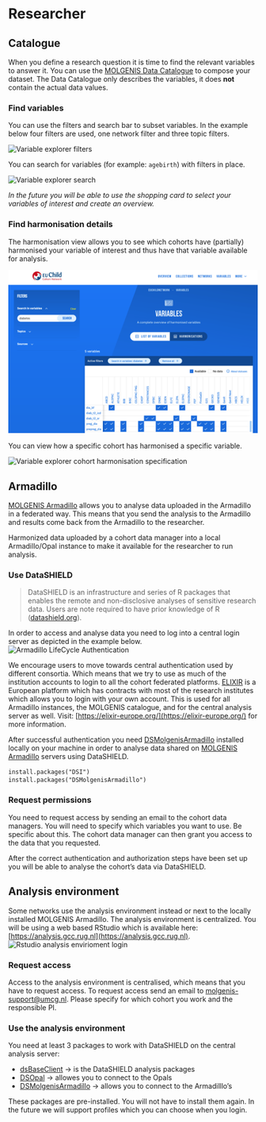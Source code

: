 # Researcher

## Catalogue
When you define a research question it is time to find the relevant variables to answer it. You can use the [MOLGENIS Data Catalogue](https://data-catalogue.molgeniscloud.org/catalogue/catalogue/#/explorer/details) to compose your dataset. The Data Catalogue only describes the variables, it does **not** contain the actual data values.
### Find variables
You can use the filters and search bar to subset variables. In the example below four filters are used, one network filter and three topic filters.

![Variable explorer filters](img/cat-var-explorer-1.png)

You can search for variables (for example: `agebirth`) with filters in place.

![Variable explorer search](img/cat_search-variables.png)

*In the future you will be able to use the shopping card to select your variables of interest and create an overview.*


### Find harmonisation details
The harmonisation view allows you to see which cohorts have (partially) harmonised your variable of interest and thus have that variable available for analysis.

![Variable explorer harmonisation specifications](img/cat_harmonisation-specifications.png)

You can view how a specific cohort has harmonised a specific variable.

![Variable explorer cohort harmonisation specification](img/cat_cohort-harmonised-variable.png)

## Armadillo
[MOLGENIS Armadillo](https://github.com/molgenis/molgenis-r-armadillo) allows you to analyse data uploaded in the Armadillo in a federated way. This means that you send the analysis to the Armadillo and results come back from the Armadillo to the researcher.

Harmonized data uploaded by a cohort data manager into a local Armadillo/Opal instance to make it available for the researcher to run analysis.

### Use DataSHIELD
> DataSHIELD is an infrastructure and series of R packages that enables the remote and non-disclosive analyses of sensitive research data. Users are note required to have prior knowledge of R ([datashield.org](https://www.datashield.org/)).

In order to access and analyse data you need to log into a central login server as depicted in the example below.
![Armadillo LifeCycle Authentication](img/cat_armadillo-lifecycle-login.png)

We encourage users to move towards central authentication used by different consortia. Which means that we try to use as much of the institution accounts to login to all the cohort federated platforms. [ELIXIR](https://elixir-europe.org/) is a European platform which has contracts with most of the research institutes which allows you to login with your own account. This is used for all Armadillo instances, the MOLGENIS catalogue, and for the central analysis server as well. Visit: [https://elixir-europe.org/](https://elixir-europe.org/) for more information.

After successful authentication you need [DSMolgenisArmadillo](https://molgenis.github.io/molgenis-r-datashield/) installed locally on your machine in order to analyse data shared on [MOLGENIS Armadillo](https://github.com/molgenis/molgenis-service-armadillo) servers using DataSHIELD.

    install.packages("DSI")
    install.packages("DSMolgenisArmadillo")

### Request permissions
You need to request access by sending an email to the cohort data managers. You will need to specify which variables you want to use. Be specific about this. The cohort data manager can then grant you access to the data that you requested.

After the correct authentication and authorization steps have been set up you will be able to analyse the cohort’s data via DataSHIELD.

## Analysis environment

Some networks use the analysis environment instead or next to the locally installed MOLGENIS Armadillo. The analysis environment is centralized. You will be using a web based RStudio which is available here: [https://analysis.gcc.rug.nl](https://analysis.gcc.rug.nl).
![Rstudio analysis envirioment login](img/cat_rstudio-login.png)
### Request access
Access to the analysis environment is centralised, which means that you have to request access. To request access send an email to [molgenis-support@umcg.nl](mailto:molgenis-support@umcg.nl). Please specify for which cohort you work and the responsible PI.
### Use the analysis environment
You need at least 3 packages to work with DataSHIELD on the central analysis server:
- [dsBaseClient](https://github.com/datashield/dsBaseClient) → is the DataSHIELD analysis packages
- [DSOpal](https://github.com/datashield/DSOpal) → allowes you to connect to the Opals
- [DSMolgenisArmadillo](https://cran.r-project.org/web/packages/DSMolgenisArmadillo/index.html) → allows you to connect to the Armadilllo’s

These packages are pre-installed. You will not have to install them again. In the future we will support profiles which you can choose when you login.
